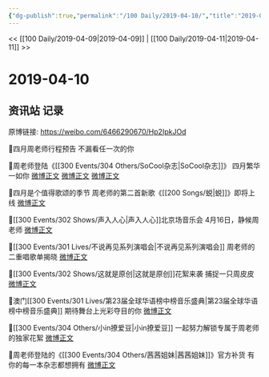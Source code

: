 ```yaml
---
{"dg-publish":true,"permalink":"/100 Daily/2019-04-10/","title":"2019-04-10","created":"2023-03-11T21:25:10.311+08:00","updated":"2023-03-11T21:27:54.467+08:00"}
---
```



<< [[100 Daily/2019-04-09\|2019-04-09]] | [[100 Daily/2019-04-11\|2019-04-11]] >>

# 2019-04-10

## 资讯站 记录

原博链接: https://weibo.com/6466290670/Hp2IpkJOd

🌿四月周老师行程预告
不漏看任一次的你
[](https://m.weibo.cn/6466290670/4359528004570889)

🌿周老师登陆《[[300 Events/304 Others/SoCool杂志\|SoCool杂志]]》
四月繁华一如你
[微博正文](https://m.weibo.cn/6466290670/4359487966326187)
[微博正文](https://m.weibo.cn/6466290670/4359520576305681)
[微博正文](https://m.weibo.cn/6466290670/4359566407505113)

🌿四月是个值得歌颂的季节
周老师的第二首新歌《[[200 Songs/蜕\|蜕]]》即将上线
[微博正文](https://m.weibo.cn/6466290670/4359498879717276)

🌿[[300 Events/302 Shows/声入人心\|声入人心]]北京场音乐会
4月16日，静候周老师
[微博正文](https://m.weibo.cn/6466290670/4359618887124774)

🌿[[300 Events/301 Lives/不说再见系列演唱会\|不说再见系列演唱会]]
周老师的二重唱歌单揭晓
[微博正文](https://m.weibo.cn/6466290670/4359506420852497)

🌿[[300 Events/302 Shows/这就是原创\|这就是原创]]花絮来袭
捕捉一只周皮皮
[微博正文](https://m.weibo.cn/6466290670/4359538772162881)

🌿澳门[[300 Events/301 Lives/第23届全球华语榜中榜音乐盛典\|第23届全球华语榜中榜音乐盛典]]
期待舞台上光彩夺目的你
[微博正文](https://m.weibo.cn/6466290670/4359558199753873)

🌿[[300 Events/304 Others/小in撩爱豆\|小in撩爱豆]]
一起努力解锁专属于周老师的独家花絮
[微博正文](https://m.weibo.cn/6466290670/4359571835160690)

🌿周老师登陆的《[[300 Events/304 Others/茜茜姐妹\|茜茜姐妹]]》官方补货
有你的每一本杂志都想拥有
[微博正文](https://m.weibo.cn/6466290670/4359559591748004)
